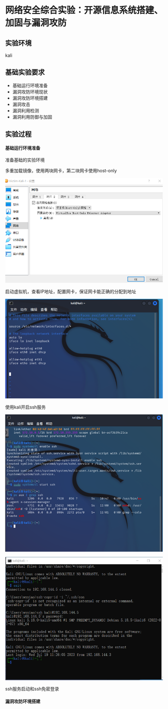 # 网络安全综合实验：开源信息系统搭建、加固与漏洞攻防

## 实验环境

kali

## 基础实验要求

- 基础运行环境准备
- 漏洞攻防环境现状
- 漏洞攻防环境搭建
- 漏洞攻击
- 漏洞利用检测
- 漏洞利用防御与加固

## 实验过程

#### 基础运行环境准备

准备基础的实验环境

多重加载镜像，使用两块网卡，第二块网卡使用host-only

![网卡](img\nic.png)

启动虚拟机，查看IP地址，配置网卡，保证网卡能正确的分配到地址

![修改配置文件](img\configuration.png)

使用kali开启ssh服务

![ssh](img\ssh.png)

![ssh1](img\ssh1.png)

ssh服务启动和ssh免密登录

#### 漏洞攻防环境搭建